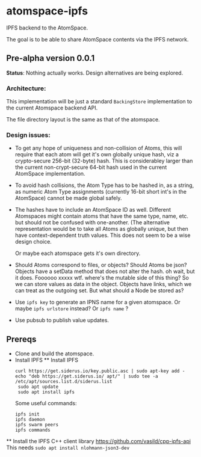 # atomspace-ipfs
IPFS backend to the AtomSpace.

The goal is to be able to share AtomSpace contents via the IPFS network.

## Pre-alpha version 0.0.1

**Status**: Nothing actually works. Design alternatives are being
explored.

### Architecture:
This implementation will be just a standard `BackingStore`
implementation to the current Atomspace backend API.

The file directory layout is the same as that of the atomspace.


### Design issues:
* To get any hope of uniqueness and non-collision of Atoms, this will
  require that each atom will get it's own globally unique hash, viz
  a crypto-secure 256-bit (32-byte) hash. This is considerabley larger
  than the current non-crypt-secure 64-bit hash used in the current
  AtomSpace implementation.

* To avoid hash collisions, the Atom Type has to be hashed in, as a
  string, as numeric Atom Type assignments (currently 16-bit short
  int's in the AtomSpace) cannot be made global safely.

* The hashes have to include an AtomSpace ID as well. Different
  Atomspaces might contain atoms that have the same type, name, etc.
  but should not be confused with one-another. (The alternative
  representation would be to take all Atoms as globally unique, but then
  have context-dependent truth values. This does not seem to be a wise
  design choice.

  Or maybe each atomspace gets it's own directory.

* Should Atoms correspond to files, or objects?  Should Atoms be json?
  Objects have a setData method that does not alter the hash.
  oh wait, but it does. Foooooo xxxxx wtf.
  where's the mutable side of this thing?
  So we can store values as data in the object.
  Objects have links, which we can treat as the outgoing set.
  But what should a Node be stored as?

* Use `ipfs key` to generate an IPNS name for a given atomspace.
  Or maybe `ipfs urlstore` instead? Or `ipfs name` ?

* Use pubsub to publish value updates.

## Prereqs

* Clone and build the atomspace.
* Install IPFS
** Install IPFS
   ```
   curl https://get.siderus.io/key.public.asc | sudo apt-key add -
   echo "deb https://get.siderus.io/ apt/" | sudo tee -a /etc/apt/sources.list.d/siderus.list
	sudo apt update
	sudo apt install ipfs
   ```
   Some useful commands:
	```
	ipfs init
	ipfs daemon
	ipfs swarm peers
	ipfs commands
	```

** Install the IPFS C++ client library
   https://github.com/vasild/cpp-ipfs-api
   This needs `sudo apt install nlohmann-json3-dev`
